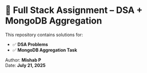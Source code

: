 # 📘 Full Stack Assignment – DSA + MongoDB Aggregation

This repository contains solutions for:

- ✅ **DSA Problems**
- ✅ **MongoDB Aggregation Task**

Author: **Mishab P**  
Date: **July 21, 2025**
